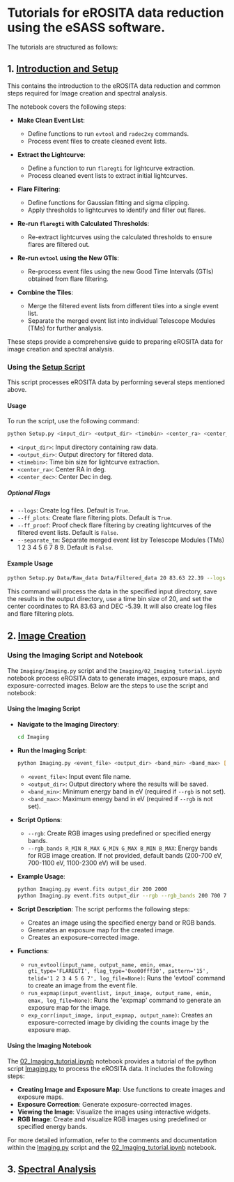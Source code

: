 # Tutorials for eROSITA data reduction using the eSASS software.

The tutorials are structured as follows:

## 1. [Introduction and Setup](01_Introduction_and_Setup.ipynb)
This contains the introduction to the eROSITA data reduction and common steps required for Image creation and spectral analysis.

The notebook covers the following steps:

- **Make Clean Event List**:
    - Define functions to run `evtool` and `radec2xy` commands.
    - Process event files to create cleaned event lists.

- **Extract the Lightcurve**:
    - Define a function to run `flaregti` for lightcurve extraction.
    - Process cleaned event lists to extract initial lightcurves.

- **Flare Filtering**:
    - Define functions for Gaussian fitting and sigma clipping.
    - Apply thresholds to lightcurves to identify and filter out flares.

- **Re-run `flaregti` with Calculated Thresholds**:
    - Re-extract lightcurves using the calculated thresholds to ensure flares are filtered out.

- **Re-run `evtool` using the New GTIs**:
    - Re-process event files using the new Good Time Intervals (GTIs) obtained from flare filtering.

- **Combine the Tiles**:
    - Merge the filtered event lists from different tiles into a single event list.
    - Separate the merged event list into individual Telescope Modules (TMs) for further analysis.

These steps provide a comprehensive guide to preparing eROSITA data for image creation and spectral analysis.

### Using the [Setup Script](Setup.py)

This script processes eROSITA data by performing several steps mentioned above.

#### Usage

To run the script, use the following command:
```bash
python Setup.py <input_dir> <output_dir> <timebin> <center_ra> <center_dec> [--logs] [--ff_plots] [--ff_proof] [--separate_tm]
```

- `<input_dir>`: Input directory containing raw data.
- `<output_dir>`: Output directory for filtered data.
- `<timebin>`: Time bin size for lightcurve extraction.
- `<center_ra>`: Center RA in deg.
- `<center_dec>`: Center Dec in deg.

##### Optional Flags
- `--logs`: Create log files. Default is `True`.
- `--ff_plots`: Create flare filtering plots. Default is `True`.
- `--ff_proof`: Proof check flare filtering by creating lightcurves of the filtered event lists. Default is `False`.
- `--separate_tm`: Separate merged event list by Telescope Modules (TMs) 1 2 3 4 5 6 7 8 9. Default is `False`.

#### Example Usage

```bash
python Setup.py Data/Raw_data Data/Filtered_data 20 83.63 22.39 --logs --ff_plots --separate_tm
```

This command will process the data in the specified input directory, save the results in the output directory, use a time bin size of 20, and set the center coordinates to RA 83.63 and DEC -5.39. It will also create log files and flare filtering plots.


## 2. [Image Creation](Imaging)
### Using the Imaging Script and Notebook

The `Imaging/Imaging.py` script and the `Imaging/02_Imaging_tutorial.ipynb` notebook process eROSITA data to generate images, exposure maps, and exposure-corrected images. Below are the steps to use the script and notebook:

#### Using the Imaging Script

- **Navigate to the Imaging Directory**:
    ```bash
    cd Imaging
    ```

- **Run the Imaging Script**:
    ```bash
    python Imaging.py <event_file> <output_dir> <band_min> <band_max> [--rgb] [--rgb_bands R_MIN R_MAX G_MIN G_MAX B_MIN B_MAX]
    ```

    - `<event_file>`: Input event file name.
    - `<output_dir>`: Output directory where the results will be saved.
    - `<band_min>`: Minimum energy band in eV (required if `--rgb` is not set).
    - `<band_max>`: Maximum energy band in eV (required if `--rgb` is not set).

- **Script Options**:
    - `--rgb`: Create RGB images using predefined or specified energy bands.
    - `--rgb_bands R_MIN R_MAX G_MIN G_MAX B_MIN B_MAX`: Energy bands for RGB image creation. If not provided, default bands (200-700 eV, 700-1100 eV, 1100-2300 eV) will be used.

- **Example Usage**:
    ```bash
    python Imaging.py event.fits output_dir 200 2000
    python Imaging.py event.fits output_dir --rgb --rgb_bands 200 700 700 1100 1100 2300
    ```

- **Script Description**:
    The script performs the following steps:
    - Creates an image using the specified energy band or RGB bands.
    - Generates an exposure map for the created image.
    - Creates an exposure-corrected image.

- **Functions**:
    - `run_evtool(input_name, output_name, emin, emax, gti_type='FLAREGTI', flag_type='0xe00fff30', pattern='15', telid='1 2 3 4 5 6 7', log_file=None)`: Runs the 'evtool' command to create an image from the event file.
    - `run_expmap(input_eventlist, input_image, output_name, emin, emax, log_file=None)`: Runs the 'expmap' command to generate an exposure map for the image.
    - `exp_corr(input_image, input_expmap, output_name)`: Creates an exposure-corrected image by dividing the counts image by the exposure map.

#### Using the Imaging Notebook

The [02_Imaging_tutorial.ipynb](Imaging/02_Imaging_tutorial.ipynb) notebook provides a tutorial of the python script [Imaging.py](Imaging/Imaging.py) to process the eROSITA data. It includes the following steps:

- **Creating Image and Exposure Map**: Use functions to create images and exposure maps.
- **Exposure Correction**: Generate exposure-corrected images.
- **Viewing the Image**: Visualize the images using interactive widgets.
- **RGB Image**: Create and visualize RGB images using predefined or specified energy bands.

For more detailed information, refer to the comments and documentation within the [Imaging.py](Imaging/Imaging.py) script and the [02_Imaging_tutorial.ipynb](Imaging/02_Imaging_tutorial.ipynb) notebook.



## 3. [Spectral Analysis](Spectra)